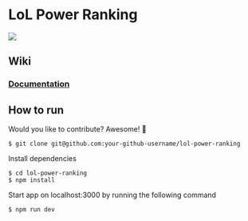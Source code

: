 # LoL Power Ranking

[![](https://img.shields.io/security-headers?style=flat-square&url=https%3A%2F%2Flol-power-ranking.app%2F)](https://shields.io/)

## Wiki

### [Documentation](https://github.com/arnaudmanaranche/lol-power-ranking/wiki/Documentation)

## How to run

Would you like to contribute? Awesome! 👏 

    $ git clone git@github.com:your-github-username/lol-power-ranking

Install dependencies

    $ cd lol-power-ranking
    $ npm install

Start app on localhost:3000 by running the following command

    $ npm run dev
